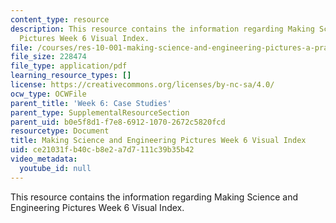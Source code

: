 ```yaml
---
content_type: resource
description: This resource contains the information regarding Making Science and Engineering
  Pictures Week 6 Visual Index.
file: /courses/res-10-001-making-science-and-engineering-pictures-a-practical-guide-to-presenting-your-work-spring-2016/ce21031fb40cb8e2a7d7111c39b35b42_MITRES_10_001S16_VI_Wk6.pdf
file_size: 228474
file_type: application/pdf
learning_resource_types: []
license: https://creativecommons.org/licenses/by-nc-sa/4.0/
ocw_type: OCWFile
parent_title: 'Week 6: Case Studies'
parent_type: SupplementalResourceSection
parent_uid: b0e5f8d1-f7e8-6912-1070-2672c5820fcd
resourcetype: Document
title: Making Science and Engineering Pictures Week 6 Visual Index
uid: ce21031f-b40c-b8e2-a7d7-111c39b35b42
video_metadata:
  youtube_id: null
---
```

This resource contains the information regarding Making Science and Engineering Pictures Week 6 Visual Index.